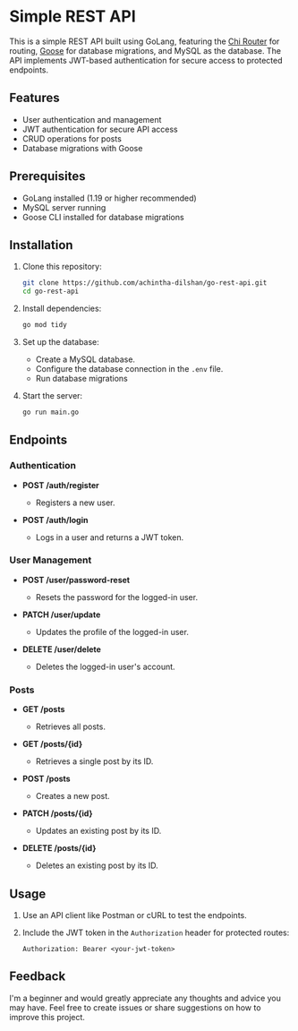 # Simple REST API

This is a simple REST API built using GoLang, featuring the [Chi Router](https://github.com/go-chi/chi) for routing, [Goose](https://github.com/pressly/goose) for database migrations, and MySQL as the database. The API implements JWT-based authentication for secure access to protected endpoints.

## Features

- User authentication and management
- JWT authentication for secure API access
- CRUD operations for posts
- Database migrations with Goose

## Prerequisites

- GoLang installed (1.19 or higher recommended)
- MySQL server running
- Goose CLI installed for database migrations

## Installation

1. Clone this repository:

   ```bash
   git clone https://github.com/achintha-dilshan/go-rest-api.git
   cd go-rest-api
   ```

2. Install dependencies:

   ```bash
   go mod tidy
   ```

3. Set up the database:

   - Create a MySQL database.
   - Configure the database connection in the `.env` file.
   - Run database migrations

4. Start the server:

   ```bash
   go run main.go
   ```

## Endpoints

### Authentication

- **POST /auth/register**
  - Registers a new user.

- **POST /auth/login**
  - Logs in a user and returns a JWT token.

### User Management

- **POST /user/password-reset**
  - Resets the password for the logged-in user.

- **PATCH /user/update**
  - Updates the profile of the logged-in user.

- **DELETE /user/delete**
  - Deletes the logged-in user's account.

### Posts

- **GET /posts**
  - Retrieves all posts.

- **GET /posts/{id}**
  - Retrieves a single post by its ID.

- **POST /posts**
  - Creates a new post.

- **PATCH /posts/{id}**
  - Updates an existing post by its ID.

- **DELETE /posts/{id}**
  - Deletes an existing post by its ID.

## Usage

1. Use an API client like Postman or cURL to test the endpoints.
2. Include the JWT token in the `Authorization` header for protected routes:

   ```http
   Authorization: Bearer <your-jwt-token>
   ```

## Feedback

I'm a beginner and would greatly appreciate any thoughts and advice you may have. Feel free to create issues or share suggestions on how to improve this project.
